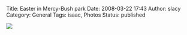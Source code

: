 Title: Easter in Mercy-Bush park
Date: 2008-03-22 17:43
Author: slacy
Category: General
Tags: isaac, Photos
Status: published

[![](http://slacy.com/gallery/d/137121-2/img_5720.jpg)](http://slacy.com/gallery/v/2008/mercy_bush_easter/img_5720.jpg.html)
